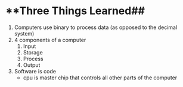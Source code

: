 # **Three Things Learned##
1. Computers use binary to process data (as opposed to the decimal system)
2.  4 components of a computer
    1. Input
    2. Storage
    3. Process
    4. Output
3. Software is code
    * cpu is master chip that controls all other parts of the computer
